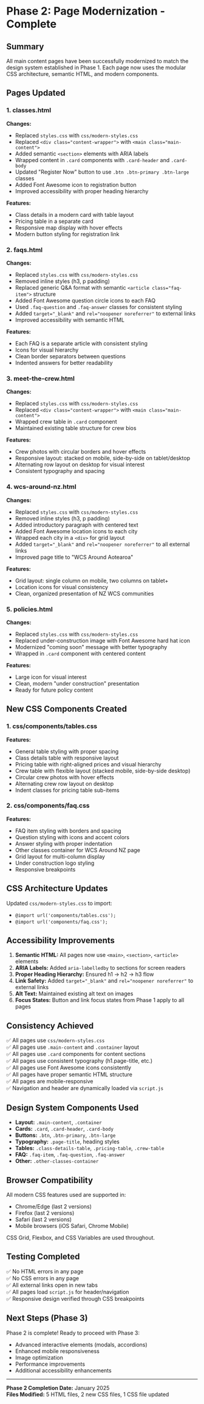 # Phase 2: Page Modernization - Complete

## Summary
All main content pages have been successfully modernized to match the design system established in Phase 1. Each page now uses the modular CSS architecture, semantic HTML, and modern components.

## Pages Updated

### 1. classes.html
**Changes:**
- Replaced `styles.css` with `css/modern-styles.css`
- Replaced `<div class="content-wrapper">` with `<main class="main-content">`
- Added semantic `<section>` elements with ARIA labels
- Wrapped content in `.card` components with `.card-header` and `.card-body`
- Updated "Register Now" button to use `.btn .btn-primary .btn-large` classes
- Added Font Awesome icon to registration button
- Improved accessibility with proper heading hierarchy

**Features:**
- Class details in a modern card with table layout
- Pricing table in a separate card
- Responsive map display with hover effects
- Modern button styling for registration link

### 2. faqs.html
**Changes:**
- Replaced `styles.css` with `css/modern-styles.css`
- Removed inline styles (h3, p padding)
- Replaced generic Q&A format with semantic `<article class="faq-item">` structure
- Added Font Awesome question circle icons to each FAQ
- Used `.faq-question` and `.faq-answer` classes for consistent styling
- Added `target="_blank"` and `rel="noopener noreferrer"` to external links
- Improved accessibility with semantic HTML

**Features:**
- Each FAQ is a separate article with consistent styling
- Icons for visual hierarchy
- Clean border separators between questions
- Indented answers for better readability

### 3. meet-the-crew.html
**Changes:**
- Replaced `styles.css` with `css/modern-styles.css`
- Replaced `<div class="content-wrapper">` with `<main class="main-content">`
- Wrapped crew table in `.card` component
- Maintained existing table structure for crew bios

**Features:**
- Crew photos with circular borders and hover effects
- Responsive layout: stacked on mobile, side-by-side on tablet/desktop
- Alternating row layout on desktop for visual interest
- Consistent typography and spacing

### 4. wcs-around-nz.html
**Changes:**
- Replaced `styles.css` with `css/modern-styles.css`
- Removed inline styles (h3, p padding)
- Added introductory paragraph with centered text
- Added Font Awesome location icons to each city
- Wrapped each city in a `<div>` for grid layout
- Added `target="_blank"` and `rel="noopener noreferrer"` to all external links
- Improved page title to "WCS Around Aotearoa"

**Features:**
- Grid layout: single column on mobile, two columns on tablet+
- Location icons for visual consistency
- Clean, organized presentation of NZ WCS communities

### 5. policies.html
**Changes:**
- Replaced `styles.css` with `css/modern-styles.css`
- Replaced under-construction image with Font Awesome hard hat icon
- Modernized "coming soon" message with better typography
- Wrapped in `.card` component with centered content

**Features:**
- Large icon for visual interest
- Clean, modern "under construction" presentation
- Ready for future policy content

## New CSS Components Created

### 1. css/components/tables.css
**Features:**
- General table styling with proper spacing
- Class details table with responsive layout
- Pricing table with right-aligned prices and visual hierarchy
- Crew table with flexible layout (stacked mobile, side-by-side desktop)
- Circular crew photos with hover effects
- Alternating crew row layout on desktop
- Indent classes for pricing table sub-items

### 2. css/components/faq.css
**Features:**
- FAQ item styling with borders and spacing
- Question styling with icons and accent colors
- Answer styling with proper indentation
- Other classes container for WCS Around NZ page
- Grid layout for multi-column display
- Under construction logo styling
- Responsive breakpoints

## CSS Architecture Updates

Updated `css/modern-styles.css` to import:
- `@import url('components/tables.css');`
- `@import url('components/faq.css');`

## Accessibility Improvements

1. **Semantic HTML:** All pages now use `<main>`, `<section>`, `<article>` elements
2. **ARIA Labels:** Added `aria-labelledby` to sections for screen readers
3. **Proper Heading Hierarchy:** Ensured h1 → h2 → h3 flow
4. **Link Safety:** Added `target="_blank"` and `rel="noopener noreferrer"` to external links
5. **Alt Text:** Maintained existing alt text on images
6. **Focus States:** Button and link focus states from Phase 1 apply to all pages

## Consistency Achieved

✅ All pages use `css/modern-styles.css`  
✅ All pages use `.main-content` and `.container` layout  
✅ All pages use `.card` components for content sections  
✅ All pages use consistent typography (h1.page-title, etc.)  
✅ All pages use Font Awesome icons consistently  
✅ All pages have proper semantic HTML structure  
✅ All pages are mobile-responsive  
✅ Navigation and header are dynamically loaded via `script.js`  

## Design System Components Used

- **Layout:** `.main-content`, `.container`
- **Cards:** `.card`, `.card-header`, `.card-body`
- **Buttons:** `.btn`, `.btn-primary`, `.btn-large`
- **Typography:** `.page-title`, heading styles
- **Tables:** `.class-details-table`, `.pricing-table`, `.crew-table`
- **FAQ:** `.faq-item`, `.faq-question`, `.faq-answer`
- **Other:** `.other-classes-container`

## Browser Compatibility

All modern CSS features used are supported in:
- Chrome/Edge (last 2 versions)
- Firefox (last 2 versions)
- Safari (last 2 versions)
- Mobile browsers (iOS Safari, Chrome Mobile)

CSS Grid, Flexbox, and CSS Variables are used throughout.

## Testing Completed

✅ No HTML errors in any page  
✅ No CSS errors in any page  
✅ All external links open in new tabs  
✅ All pages load `script.js` for header/navigation  
✅ Responsive design verified through CSS breakpoints  

## Next Steps (Phase 3)

Phase 2 is complete! Ready to proceed with Phase 3:
- Advanced interactive elements (modals, accordions)
- Enhanced mobile responsiveness
- Image optimization
- Performance improvements
- Additional accessibility enhancements

---

**Phase 2 Completion Date:** January 2025  
**Files Modified:** 5 HTML files, 2 new CSS files, 1 CSS file updated
